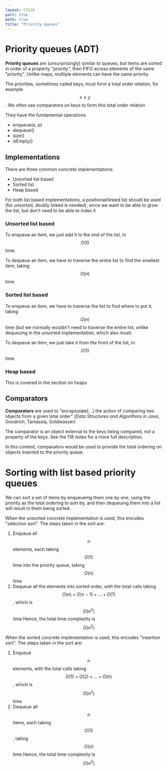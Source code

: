 ```yaml
---
layout: CS126
part: true
math: true
title: "Priority queues"
---
```



# Priority queues (ADT)

**Priority queues** are (unsurprisingly) similar to queues, but items are sorted in order of a property "priority", then FIFO across elements of the same "priority". Unlike maps, multiple elements can have the same priority.

The priorities, sometimes called keys, must form a total order relation, for example $$x \leq y$$. We often use comparators on keys to form this total order relation

They have the fundamental operations
- enqueue(e, p)
- dequeue()
- size()
- isEmpty()



## Implementations

There are three common concrete implementations:
- Unsorted list based
- Sorted list
- Heap based

For both list based implementations, a positional/linked list should be used (for unsorted, doubly linked is needed), since we want to be able to grow the list, but don't need to be able to index it

### Unsorted list based

To enqueue an item, we just add it to the end of the list, in $$O(1)$$ time.

To dequeue an item, we have to traverse the entire list to find the smallest item, taking $$O(n)$$ time

### Sorted list based

To enqueue an item, we have to traverse the list to find where to put it, taking $$O(n)$$ time (but we normally wouldn't need to traverse the entire list, unlike dequeuing in the unsorted implementation, which also must)

To dequeue an item, we just take it from the front of the list, in $$O(1)$$ time

### Heap based

This is covered in the section on heaps



## Comparators

**Comparators** are used to "encapsulate[...] the action of comparing two objects from a given total order" (*Data Structures and Algorithms in Java*, Goodrich, Tamassia, Goldwasser)

The comparator is an object external to the keys being compared, not a property of the keys. See the 118 notes for a more full description.

In this context, comparators would be used to provide the total ordering on objects inserted to the priority queue.



# Sorting with list based priority queues

We can sort a set of items by enqueueing them one by one, using the priority as the total ordering to sort by, and then dequeuing them into a list will result in them being sorted.

When the unsorted concrete implementation is used, this encodes "selection sort". The steps taken in the sort are:

1. Enqueue all $$n$$ elements, each taking $$O(1)$$ time into the priority queue, taking $$O(n)$$ time
2. Dequeue all the elements into sorted order, with the total calls taking $$O(n) + O(n-1) + ... + O(1)$$, which is $$O(n^2)$$ time
Hence, the total time complexity is $$O(n^2)$$

When the sorted concrete implementation is used, this encodes "insertion sort". The steps taken in the sort are:

1. Enqueue $$n$$ elements, with the total calls taking $$O(1) + O(2) + ... + O(n)$$, which is $$O(n^2)$$ time
2. Dequeue all $$n$$ items, each taking $$O(1)$$, taking $$O(n)$$ time
Hence, the total time complexity is $$O(n^2)$$